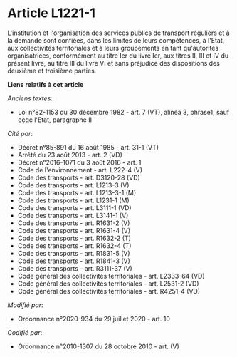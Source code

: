 # Article L1221-1

L'institution et l'organisation des services publics de transport réguliers et à la demande sont confiées, dans les limites
de leurs compétences, à l'Etat, aux collectivités territoriales et à leurs groupements en tant qu'autorités organisatrices,
conformément au titre Ier du livre Ier, aux titres II, III et IV du présent livre, au   titre III du livre VI et sans
préjudice des dispositions des deuxième et troisième parties.

**Liens relatifs à cet article**

_Anciens textes_:

  - Loi n°82-1153 du 30 décembre 1982 - art. 7 (VT), alinéa 3, phrase1, sauf ecqc l'Etat, paragraphe II

_Cité par_:

  - Décret n°85-891 du 16 août 1985 - art. 31-1 (VT)
  - Arrêté du 23 août 2013 - art. 2 (VD)
  - Décret n°2016-1071 du 3 août 2016 - art. 1
  - Code de l'environnement - art. L222-4 (V)
  - Code des transports - art. D3120-28 (VD)
  - Code des transports - art. L1213-3 (V)
  - Code des transports - art. L1213-3-1 (M)
  - Code des transports - art. L1231-1 (M)
  - Code des transports - art. L3111-1 (VD)
  - Code des transports - art. L3141-1 (V)
  - Code des transports - art. R1631-2 (V)
  - Code des transports - art. R1631-4 (V)
  - Code des transports - art. R1632-2 (T)
  - Code des transports - art. R1632-4 (T)
  - Code des transports - art. R1831-5 (V)
  - Code des transports - art. R1841-3 (V)
  - Code des transports - art. R3111-37 (V)
  - Code général des collectivités territoriales - art. L2333-64 (VD)
  - Code général des collectivités territoriales - art. L2531-2 (VD)
  - Code général des collectivités territoriales - art. R4251-4 (VD)

_Modifié par_:

  - Ordonnance n°2020-934 du 29 juillet 2020 - art. 10

_Codifié par_:

  - Ordonnance n°2010-1307 du 28 octobre 2010 - art. (V)
